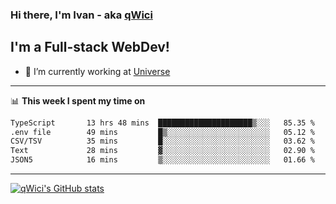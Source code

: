 ### Hi there, I'm Ivan - aka [qWici][website]

## I'm a Full-stack WebDev!
- 🔭 I’m currently working at [Universe][universe]

---

📊 **This week I spent my time on**
<!--START_SECTION:waka-->

```txt
TypeScript       13 hrs 48 mins  █████████████████████▒░░░   85.35 %
.env file        49 mins         █▒░░░░░░░░░░░░░░░░░░░░░░░   05.12 %
CSV/TSV          35 mins         █░░░░░░░░░░░░░░░░░░░░░░░░   03.62 %
Text             28 mins         ▓░░░░░░░░░░░░░░░░░░░░░░░░   02.90 %
JSON5            16 mins         ▒░░░░░░░░░░░░░░░░░░░░░░░░   01.66 %
```

<!--END_SECTION:waka-->

---

[![qWici's GitHub stats](https://github-readme-stats.vercel.app/api?username=qWici)](https://github.com/qWici/github-readme-stats)

[website]: https://devkucher.com
[twitter]: https://twitter.com/KucherDev
[linkedin]: https://www.linkedin.com/in/ivankucher
[universe]: https://universeapps.limited
